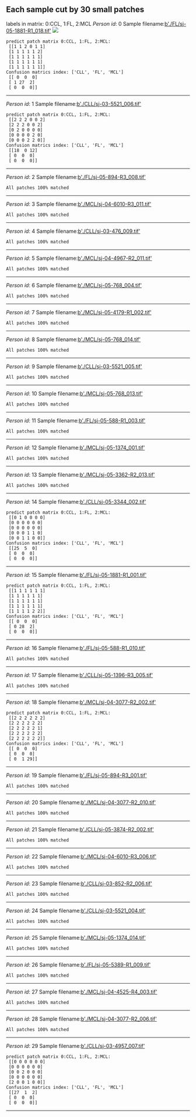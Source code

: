 ## Each sample cut by 30 small patches
labels in matrix: 0:CCL, 1:FL, 2:MCL
*Person id*: 0  Sample filename:[b'./FL/sj-05-1881-R1_018.tif'](./FL/sj-05-1881-R1_018.tif)
<img src="https://raw.githubusercontent.com/cancer-research-data-inside/lymphoma/master/FL/sj-05-1881-R1_018.png"/>
```
predict patch matrix 0:CCL, 1:FL, 2:MCL:
 [[1 1 2 0 1 1]
 [1 1 1 1 1 2]
 [1 1 1 1 1 1]
 [1 1 1 1 1 1]
 [1 1 1 1 1 1]]
Confusion matrics index: ['CLL', 'FL', 'MCL'] 
 [[ 0  0  0]
 [ 1 27  2]
 [ 0  0  0]]
```
--------------------------------------------------
*Person id*: 1  Sample filename:[b'./CLL/sj-03-5521_006.tif'](./CLL/sj-03-5521_006.tif)
```
predict patch matrix 0:CCL, 1:FL, 2:MCL:
 [[2 2 2 0 0 2]
 [2 2 2 0 0 2]
 [0 2 0 0 0 0]
 [0 0 0 0 2 0]
 [0 0 0 2 2 0]]
Confusion matrics index: ['CLL', 'FL', 'MCL'] 
 [[18  0 12]
 [ 0  0  0]
 [ 0  0  0]]
```
--------------------------------------------------
*Person id*: 2  Sample filename:[b'./FL/sj-05-894-R3_008.tif'](./FL/sj-05-894-R3_008.tif)
```
All patches 100% matched
```
--------------------------------------------------
*Person id*: 3  Sample filename:[b'./MCL/sj-04-6010-R3_011.tif'](./MCL/sj-04-6010-R3_011.tif)
```
All patches 100% matched
```
--------------------------------------------------
*Person id*: 4  Sample filename:[b'./CLL/sj-03-476_009.tif'](./CLL/sj-03-476_009.tif)
```
All patches 100% matched
```
--------------------------------------------------
*Person id*: 5  Sample filename:[b'./MCL/sj-04-4967-R2_011.tif'](./MCL/sj-04-4967-R2_011.tif)
```
All patches 100% matched
```
--------------------------------------------------
*Person id*: 6  Sample filename:[b'./MCL/sj-05-768_004.tif'](./MCL/sj-05-768_004.tif)
```
All patches 100% matched
```
--------------------------------------------------
*Person id*: 7  Sample filename:[b'./MCL/sj-05-4179-R1_002.tif'](./MCL/sj-05-4179-R1_002.tif)
```
All patches 100% matched
```
--------------------------------------------------
*Person id*: 8  Sample filename:[b'./MCL/sj-05-768_014.tif'](./MCL/sj-05-768_014.tif)
```
All patches 100% matched
```
--------------------------------------------------
*Person id*: 9  Sample filename:[b'./CLL/sj-03-5521_005.tif'](./CLL/sj-03-5521_005.tif)
```
All patches 100% matched
```
--------------------------------------------------
*Person id*: 10  Sample filename:[b'./MCL/sj-05-768_013.tif'](./MCL/sj-05-768_013.tif)
```
All patches 100% matched
```
--------------------------------------------------
*Person id*: 11  Sample filename:[b'./FL/sj-05-588-R1_003.tif'](./FL/sj-05-588-R1_003.tif)
```
All patches 100% matched
```
--------------------------------------------------
*Person id*: 12  Sample filename:[b'./MCL/sj-05-1374_001.tif'](./MCL/sj-05-1374_001.tif)
```
All patches 100% matched
```
--------------------------------------------------
*Person id*: 13  Sample filename:[b'./MCL/sj-05-3362-R2_013.tif'](./MCL/sj-05-3362-R2_013.tif)
```
All patches 100% matched
```
--------------------------------------------------
*Person id*: 14  Sample filename:[b'./CLL/sj-05-3344_002.tif'](./CLL/sj-05-3344_002.tif)
```
predict patch matrix 0:CCL, 1:FL, 2:MCL:
 [[0 1 0 0 0 0]
 [0 0 0 0 0 0]
 [0 0 0 0 0 0]
 [0 0 0 1 1 0]
 [0 0 1 1 0 0]]
Confusion matrics index: ['CLL', 'FL', 'MCL'] 
 [[25  5  0]
 [ 0  0  0]
 [ 0  0  0]]
```
--------------------------------------------------
*Person id*: 15  Sample filename:[b'./FL/sj-05-1881-R1_001.tif'](./FL/sj-05-1881-R1_001.tif)
```
predict patch matrix 0:CCL, 1:FL, 2:MCL:
 [[1 1 1 1 1 1]
 [1 1 1 1 1 1]
 [1 1 1 1 1 1]
 [1 1 1 1 1 1]
 [1 1 1 1 2 2]]
Confusion matrics index: ['CLL', 'FL', 'MCL'] 
 [[ 0  0  0]
 [ 0 28  2]
 [ 0  0  0]]
```
--------------------------------------------------
*Person id*: 16  Sample filename:[b'./FL/sj-05-588-R1_010.tif'](./FL/sj-05-588-R1_010.tif)
```
All patches 100% matched
```
--------------------------------------------------
*Person id*: 17  Sample filename:[b'./CLL/sj-05-1396-R3_005.tif'](./CLL/sj-05-1396-R3_005.tif)
```
All patches 100% matched
```
--------------------------------------------------
*Person id*: 18  Sample filename:[b'./MCL/sj-04-3077-R2_002.tif'](./MCL/sj-04-3077-R2_002.tif)
```
predict patch matrix 0:CCL, 1:FL, 2:MCL:
 [[2 2 2 2 2 2]
 [2 2 2 2 2 2]
 [2 2 2 2 2 1]
 [2 2 2 2 2 2]
 [2 2 2 2 2 2]]
Confusion matrics index: ['CLL', 'FL', 'MCL'] 
 [[ 0  0  0]
 [ 0  0  0]
 [ 0  1 29]]
```
--------------------------------------------------
*Person id*: 19  Sample filename:[b'./FL/sj-05-894-R3_001.tif'](./FL/sj-05-894-R3_001.tif)
```
All patches 100% matched
```
--------------------------------------------------
*Person id*: 20  Sample filename:[b'./MCL/sj-04-3077-R2_010.tif'](./MCL/sj-04-3077-R2_010.tif)
```
All patches 100% matched
```
--------------------------------------------------
*Person id*: 21  Sample filename:[b'./CLL/sj-05-3874-R2_002.tif'](./CLL/sj-05-3874-R2_002.tif)
```
All patches 100% matched
```
--------------------------------------------------
*Person id*: 22  Sample filename:[b'./MCL/sj-04-6010-R3_006.tif'](./MCL/sj-04-6010-R3_006.tif)
```
All patches 100% matched
```
--------------------------------------------------
*Person id*: 23  Sample filename:[b'./CLL/sj-03-852-R2_006.tif'](./CLL/sj-03-852-R2_006.tif)
```
All patches 100% matched
```
--------------------------------------------------
*Person id*: 24  Sample filename:[b'./CLL/sj-03-5521_004.tif'](./CLL/sj-03-5521_004.tif)
```
All patches 100% matched
```
--------------------------------------------------
*Person id*: 25  Sample filename:[b'./MCL/sj-05-1374_014.tif'](./MCL/sj-05-1374_014.tif)
```
All patches 100% matched
```
--------------------------------------------------
*Person id*: 26  Sample filename:[b'./FL/sj-05-5389-R1_009.tif'](./FL/sj-05-5389-R1_009.tif)
```
All patches 100% matched
```
--------------------------------------------------
*Person id*: 27  Sample filename:[b'./MCL/sj-04-4525-R4_003.tif'](./MCL/sj-04-4525-R4_003.tif)
```
All patches 100% matched
```
--------------------------------------------------
*Person id*: 28  Sample filename:[b'./MCL/sj-04-3077-R2_006.tif'](./MCL/sj-04-3077-R2_006.tif)
```
All patches 100% matched
```
--------------------------------------------------
*Person id*: 29  Sample filename:[b'./CLL/sj-03-4957_007.tif'](./CLL/sj-03-4957_007.tif)
```
predict patch matrix 0:CCL, 1:FL, 2:MCL:
 [[0 0 0 0 0 0]
 [0 0 0 0 0 0]
 [0 0 2 0 0 0]
 [0 0 0 0 0 0]
 [2 0 0 1 0 0]]
Confusion matrics index: ['CLL', 'FL', 'MCL'] 
 [[27  1  2]
 [ 0  0  0]
 [ 0  0  0]]
```
--------------------------------------------------
